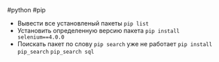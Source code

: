 #python #pip

- Вывести все установленый пакеты `pip list`
- Установить определенную версию пакета
	`pip install selenium==4.0.0`
- Поискать пакет по слову
	`pip search` уже не работает
	`pip install pip_search`
	`pip_search sql`